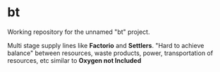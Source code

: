 # bt
Working repository for the unnamed "bt" project.

Multi stage supply lines like **Factorio** and **Settlers**.
"Hard to achieve balance" between resources, waste products, power, transportation of resources, etc similar to **Oxygen not Included**
